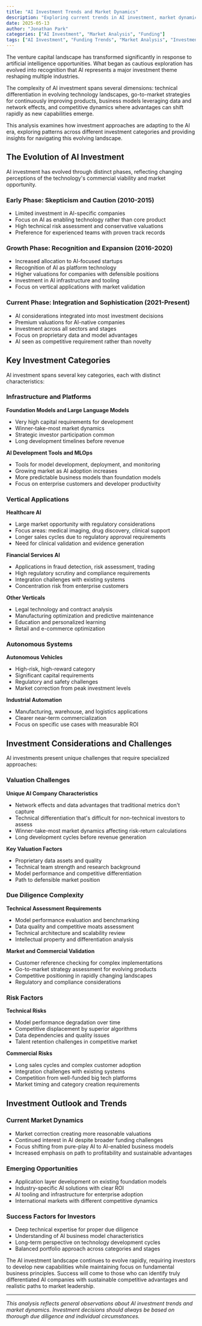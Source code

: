 ```yaml
---
title: "AI Investment Trends and Market Dynamics"
description: "Exploring current trends in AI investment, market dynamics, and considerations for both investors and entrepreneurs in the AI space"
date: 2025-05-13
author: "Jonathan Park"
categories: ["AI Investment", "Market Analysis", "Funding"]
tags: ["AI Investment", "Funding Trends", "Market Analysis", "Investment Strategy"]
---
```


The venture capital landscape has transformed significantly in response to artificial intelligence opportunities. What began as cautious exploration has evolved into recognition that AI represents a major investment theme reshaping multiple industries.

The complexity of AI investment spans several dimensions: technical differentiation in evolving technology landscapes, go-to-market strategies for continuously improving products, business models leveraging data and network effects, and competitive dynamics where advantages can shift rapidly as new capabilities emerge.

This analysis examines how investment approaches are adapting to the AI era, exploring patterns across different investment categories and providing insights for navigating this evolving landscape.

## The Evolution of AI Investment

AI investment has evolved through distinct phases, reflecting changing perceptions of the technology's commercial viability and market opportunity.

### Early Phase: Skepticism and Caution (2010-2015)
- Limited investment in AI-specific companies
- Focus on AI as enabling technology rather than core product
- High technical risk assessment and conservative valuations
- Preference for experienced teams with proven track records

### Growth Phase: Recognition and Expansion (2016-2020)
- Increased allocation to AI-focused startups
- Recognition of AI as platform technology
- Higher valuations for companies with defensible positions
- Investment in AI infrastructure and tooling
- Focus on vertical applications with market validation

### Current Phase: Integration and Sophistication (2021-Present)
- AI considerations integrated into most investment decisions
- Premium valuations for AI-native companies
- Investment across all sectors and stages
- Focus on proprietary data and model advantages
- AI seen as competitive requirement rather than novelty

## Key Investment Categories

AI investment spans several key categories, each with distinct characteristics:

### Infrastructure and Platforms
**Foundation Models and Large Language Models**
- Very high capital requirements for development
- Winner-take-most market dynamics
- Strategic investor participation common
- Long development timelines before revenue

**AI Development Tools and MLOps**
- Tools for model development, deployment, and monitoring
- Growing market as AI adoption increases
- More predictable business models than foundation models
- Focus on enterprise customers and developer productivity

### Vertical Applications
**Healthcare AI**
- Large market opportunity with regulatory considerations
- Focus areas: medical imaging, drug discovery, clinical support
- Longer sales cycles due to regulatory approval requirements
- Need for clinical validation and evidence generation

**Financial Services AI**
- Applications in fraud detection, risk assessment, trading
- High regulatory scrutiny and compliance requirements
- Integration challenges with existing systems
- Concentration risk from enterprise customers

**Other Verticals**
- Legal technology and contract analysis
- Manufacturing optimization and predictive maintenance
- Education and personalized learning
- Retail and e-commerce optimization

### Autonomous Systems
**Autonomous Vehicles**
- High-risk, high-reward category
- Significant capital requirements
- Regulatory and safety challenges
- Market correction from peak investment levels

**Industrial Automation**
- Manufacturing, warehouse, and logistics applications
- Clearer near-term commercialization
- Focus on specific use cases with measurable ROI

## Investment Considerations and Challenges

AI investments present unique challenges that require specialized approaches:

### Valuation Challenges
**Unique AI Company Characteristics**
- Network effects and data advantages that traditional metrics don't capture
- Technical differentiation that's difficult for non-technical investors to assess
- Winner-take-most market dynamics affecting risk-return calculations
- Long development cycles before revenue generation

**Key Valuation Factors**
- Proprietary data assets and quality
- Technical team strength and research background
- Model performance and competitive differentiation
- Path to defensible market position

### Due Diligence Complexity
**Technical Assessment Requirements**
- Model performance evaluation and benchmarking
- Data quality and competitive moats assessment  
- Technical architecture and scalability review
- Intellectual property and differentiation analysis

**Market and Commercial Validation**
- Customer reference checking for complex implementations
- Go-to-market strategy assessment for evolving products
- Competitive positioning in rapidly changing landscapes
- Regulatory and compliance considerations

### Risk Factors
**Technical Risks**
- Model performance degradation over time
- Competitive displacement by superior algorithms
- Data dependencies and quality issues
- Talent retention challenges in competitive market

**Commercial Risks**  
- Long sales cycles and complex customer adoption
- Integration challenges with existing systems
- Competition from well-funded big tech platforms
- Market timing and category creation requirements

## Investment Outlook and Trends

### Current Market Dynamics
- Market correction creating more reasonable valuations
- Continued interest in AI despite broader funding challenges
- Focus shifting from pure-play AI to AI-enabled business models
- Increased emphasis on path to profitability and sustainable advantages

### Emerging Opportunities
- Application layer development on existing foundation models
- Industry-specific AI solutions with clear ROI
- AI tooling and infrastructure for enterprise adoption
- International markets with different competitive dynamics

### Success Factors for Investors
- Deep technical expertise for proper due diligence
- Understanding of AI business model characteristics
- Long-term perspective on technology development cycles
- Balanced portfolio approach across categories and stages

The AI investment landscape continues to evolve rapidly, requiring investors to develop new capabilities while maintaining focus on fundamental business principles. Success will come to those who can identify truly differentiated AI companies with sustainable competitive advantages and realistic paths to market leadership.

---

*This analysis reflects general observations about AI investment trends and market dynamics. Investment decisions should always be based on thorough due diligence and individual circumstances.*